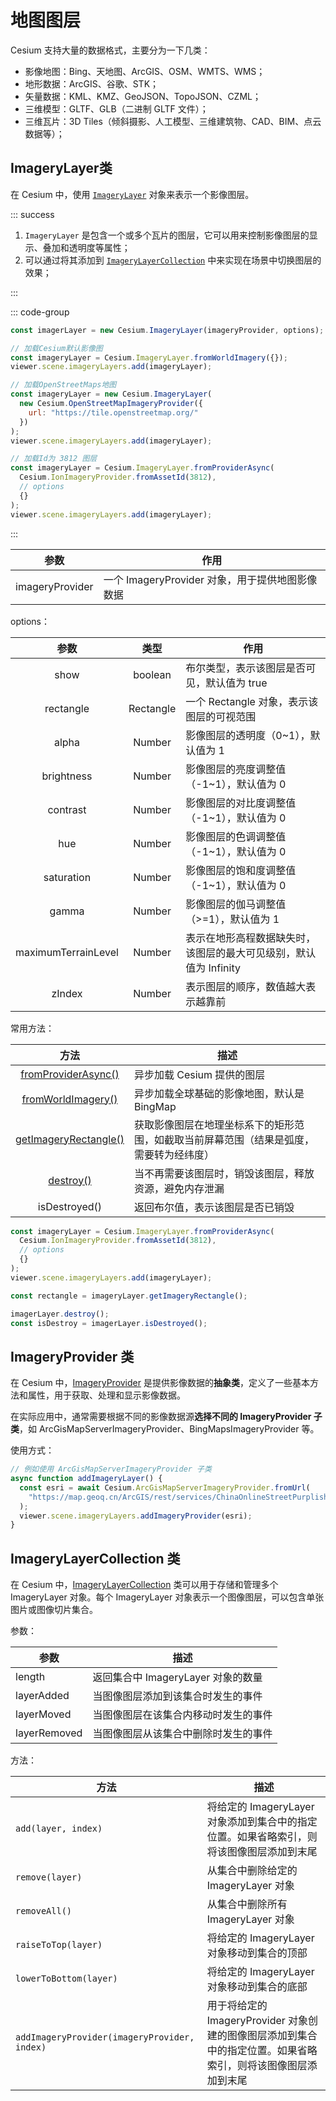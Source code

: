 # 地图图层

Cesium 支持大量的数据格式，主要分为一下几类：

- 影像地图：Bing、天地图、ArcGIS、OSM、WMTS、WMS；
- 地形数据：ArcGIS、谷歌、STK；
- 矢量数据：KML、KMZ、GeoJSON、TopoJSON、CZML；
- 三维模型：GLTF、GLB（二进制 GLTF 文件）；
- 三维瓦片：3D Tiles（倾斜摄影、人工模型、三维建筑物、CAD、BIM、点云数据等）；



## ImageryLayer类

在 Cesium 中，使用 [`ImageryLayer`](https://cesium.com/learn/cesiumjs/ref-doc/ImageryLayer.html?classFilter=ImageryLayer) 对象来表示一个影像图层。

::: success

1. `ImageryLayer` 是包含一个或多个瓦片的图层，它可以用来控制影像图层的显示、叠加和透明度等属性；
2. 可以通过将其添加到 [`ImageryLayerCollection`](https://cesium.com/learn/cesiumjs/ref-doc/ImageryLayerCollection.html?classFilter=ImageryLayerCollection) 中来实现在场景中切换图层的效果；

:::

::: code-group

```js
const imagerLayer = new Cesium.ImageryLayer(imageryProvider, options);
```

```js [示例]
// 加载Cesium默认影像图
const imageryLayer = Cesium.ImageryLayer.fromWorldImagery({});
viewer.scene.imageryLayers.add(imageryLayer);

// 加载OpenStreetMaps地图
const imageryLayer = new Cesium.ImageryLayer(
  new Cesium.OpenStreetMapImageryProvider({
    url: "https://tile.openstreetmap.org/"
  })
);
viewer.scene.imageryLayers.add(imageryLayer);

// 加载Id为 3812 图层
const imageryLayer = Cesium.ImageryLayer.fromProviderAsync(
  Cesium.IonImageryProvider.fromAssetId(3812),
  // options
  {}
);
viewer.scene.imageryLayers.add(imageryLayer);
```

:::

|      参数       | 作用                                            |
| :-------------: | ----------------------------------------------- |
| imageryProvider | 一个 ImageryProvider 对象，用于提供地图影像数据 |

options：

|        参数         |   类型    | 作用                                                         |
| :-----------------: | :-------: | ------------------------------------------------------------ |
|        show         |  boolean  | 布尔类型，表示该图层是否可见，默认值为 true                  |
|      rectangle      | Rectangle | 一个 Rectangle 对象，表示该图层的可视范围                    |
|        alpha        |  Number   | 影像图层的透明度（0~1），默认值为 1                          |
|     brightness      |  Number   | 影像图层的亮度调整值（-1~1），默认值为 0                     |
|      contrast       |  Number   | 影像图层的对比度调整值（-1~1），默认值为 0                   |
|         hue         |  Number   | 影像图层的色调调整值（-1~1），默认值为 0                     |
|     saturation      |  Number   | 影像图层的饱和度调整值（-1~1），默认值为 0                   |
|        gamma        |  Number   | 影像图层的伽马调整值（>=1），默认值为 1                      |
| maximumTerrainLevel |  Number   | 表示在地形高程数据缺失时，该图层的最大可见级别，默认值为 Infinity |
|       zIndex        |  Number   | 表示图层的顺序，数值越大表示越靠前                           |

常用方法：

|                             方法                             | 描述                                                         |
| :----------------------------------------------------------: | ------------------------------------------------------------ |
| [fromProviderAsync()](https://cesium.com/learn/cesiumjs/ref-doc/ImageryLayer.html#.fromProviderAsync) | 异步加载 Cesium 提供的图层                                   |
| [fromWorldImagery()](https://cesium.com/learn/cesiumjs/ref-doc/ImageryLayer.html#.fromWorldImagery) | 异步加载全球基础的影像地图，默认是 BingMap                   |
| [getImageryRectangle()](https://cesium.com/learn/cesiumjs/ref-doc/ImageryLayer.html#getImageryRectangle) | 获取影像图层在地理坐标系下的矩形范围，如截取当前屏幕范围（结果是弧度，需要转为经纬度） |
| [destroy()](https://cesium.com/learn/cesiumjs/ref-doc/ImageryLayer.html#destroy) | 当不再需要该图层时，销毁该图层，释放资源，避免内存泄漏       |
|                        isDestroyed()                         | 返回布尔值，表示该图层是否已销毁                             |

```js {8,10}
const imageryLayer = Cesium.ImageryLayer.fromProviderAsync(
  Cesium.IonImageryProvider.fromAssetId(3812),
  // options
  {}
);
viewer.scene.imageryLayers.add(imageryLayer);

const rectangle = imageryLayer.getImageryRectangle();

imagerLayer.destroy();
const isDestroy = imagerLayer.isDestroyed();
```



## ImageryProvider 类

在 Cesium 中，[ImageryProvider](https://cesium.com/learn/cesiumjs/ref-doc/ImageryProvider.html?classFilter=ImageryProvider) 是提供影像数据的**抽象类**，定义了一些基本方法和属性，用于获取、处理和显示影像数据。

在实际应用中，通常需要根据不同的影像数据源**选择不同的 ImageryProvider 子类**，如 ArcGisMapServerImageryProvider、BingMapsImageryProvider 等。

使用方式：

```js
// 例如使用 ArcGisMapServerImageryProvider 子类
async function addImageryLayer() {
  const esri = await Cesium.ArcGisMapServerImageryProvider.fromUrl(
    "https://map.geoq.cn/ArcGIS/rest/services/ChinaOnlineStreetPurplishBlue/MapServer"
  );
  viewer.scene.imageryLayers.addImageryProvider(esri);
}
```



## ImageryLayerCollection 类

在 Cesium 中，[ImageryLayerCollection](https://cesium.com/learn/cesiumjs/ref-doc/ImageryLayerCollection.html?classFilter=ImageryLayerCollection) 类可以用于存储和管理多个 ImageryLayer 对象。每个 ImageryLayer 对象表示一个图像图层，可以包含单张图片或图像切片集合。

参数：

| 参数         | 描述                                 |
| ------------ | ------------------------------------ |
| length       | 返回集合中 ImageryLayer 对象的数量   |
| layerAdded   | 当图像图层添加到该集合时发生的事件   |
| layerMoved   | 当图像图层在该集合内移动时发生的事件 |
| layerRemoved | 当图像图层从该集合中删除时发生的事件 |

方法：

| 方法                                         | 描述                                                                                                          |
| -------------------------------------------- | ------------------------------------------------------------------------------------------------------------- |
| `add(layer, index)`                          | 将给定的 ImageryLayer 对象添加到集合中的指定位置。如果省略索引，则将该图像图层添加到末尾                      |
| `remove(layer)`                              | 从集合中删除给定的 ImageryLayer 对象                                                                          |
| `removeAll()`                                | 从集合中删除所有 ImageryLayer 对象                                                                            |
| `raiseToTop(layer)`                          | 将给定的 ImageryLayer 对象移动到集合的顶部                                                                    |
| `lowerToBottom(layer)`                       | 将给定的 ImageryLayer 对象移动到集合的底部                                                                    |
| `addImageryProvider(imageryProvider, index)` | 用于将给定的 ImageryProvider 对象创建的图像图层添加到集合中的指定位置。如果省略索引，则将该图像图层添加到末尾 |
